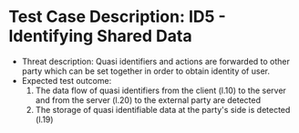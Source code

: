 # Test Case Description: ID5 - Identifying Shared Data
- Threat description: Quasi identifiers and actions are forwarded to other party which can be set together in order to obtain identity of user.
- Expected test outcome:
  1. The data flow of quasi identifiers from the client (l.10) to the server and from the server (l.20) to the external party are detected
  2. The storage of quasi identifiable data at the party's side is detected (l.19)